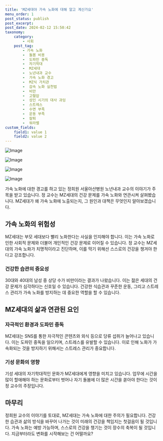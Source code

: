 ```yaml
---
title: 'MZ세대야 가속 노화에 대해 알고 계신가요'
menu_order: 1
post_status: publish
post_excerpt: 
post_date: 2024-02-12 15:50:42
taxonomy:
    category:
        - 사회
    post_tag:
        - 가속 노화
        -  돌봄 비용
        -  도파민 중독
        -  자기학대
        -  MZ세대
        -  노년내과 교수
        -  가속 노화 경고
        -  MZ식 가치관
        -  감속 노화 실천법
        -  비만
        -  고혈압
        -  성인 시기의 대사 과잉
        -  스트레스
        -  수면 부족
        -  운동 부족
        -  칼퇴
        -  워라밸
custom_fields:
    field1: value 1
    field2: value 2
---
```


![Image](https://imgnews.pstatic.net/image/469/2024/02/12/0000784899_001_20240212070104750.jpg?type=w647)

![Image](https://imgnews.pstatic.net/image/469/2024/02/12/0000784899_002_20240212070104772.png?type=w647)

![Image](https://imgnews.pstatic.net/image/469/2024/02/12/0000784899_003_20240212070104799.jpg?type=w647)

![Image](https://imgnews.pstatic.net/image/469/2024/02/12/0000784899_004_20240212070104822.jpg?type=w647)

가속 노화에 대한 경고를 하고 있는 정희원 서울아산병원 노년내과 교수의 이야기가 주목을 받고 있습니다. 정 교수는 MZ세대의 건강 문제를 가속 노화와 연관시켜 살펴봤습니다. MZ세대가 왜 가속 노화에 노출되는지, 그 원인과 대책은 무엇인지 알아보겠습니다.
## 가속 노화의 위험성
MZ세대는 부모 세대보다 빨리 노화한다는 사실을 인지해야 합니다. 이는 가속 노화로 인한 사회적 문제와 더불어 개인적인 건강 문제로 이어질 수 있습니다. 정 교수는 MZ세대의 가속 노화가 치명적이라고 진단하며, 이를 막기 위해선 스스로의 건강을 챙겨야 한다고 강조합니다. 
### 건강한 습관의 중요성
30대와 40대의 남성 중 상당 수가 비만이라는 결과가 나왔습니다. 이는 젊은 세대의 건강 문제가 심각하다는 신호일 수 있습니다. 건강한 식습관과 꾸준한 운동, 그리고 스트레스 관리가 가속 노화를 방지하는 데 중요한 역할을 할 수 있습니다.
## MZ세대의 삶과 연관된 요인
### 자극적인 환경과 도파민 중독
MZ세대는 SNS를 통한 자극적인 콘텐츠와 외식 등으로 당류 섭취가 늘어나고 있습니다. 이는 도파민 중독을 일으키며, 스트레스를 유발할 수 있습니다. 이로 인해 노화가 가속화되는 것을 방지하기 위해서는 스트레스 관리가 중요합니다.
### 기성 문화의 영향
기성 세대의 자기학대적인 문화가 MZ세대에게 영향을 미치고 있습니다. 업무에 시간을 많이 할애해야 하는 문화로부터 벗어나 자기 돌봄에 더 많은 시간을 쏟아야 한다는 것이 정 교수의 주장입니다. 
## 마무리
정희원 교수의 이야기를 토대로, MZ세대는 가속 노화에 대한 주의가 필요합니다. 건강한 습관과 삶의 방식을 바꾸어 나가는 것이 미래의 건강을 책임지는 첫걸음이 될 것입니다. 가속 노화는 예방 가능하며, 스스로의 건강을 챙기는 것이 장수의 축복이 될 것입니다. 지금부터라도 변화를 시작해보는 건 어떨까요?
